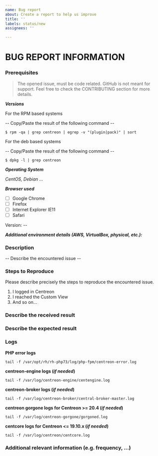 ```yaml
---
name: Bug report
about: Create a report to help us improve
title: ''
labels: status/new
assignees: ''

---
```


<!--

Centreon's Code of Conduct must be respected when opening any issue. (https://github.com/centreon/centreon/blob/master/CODE_OF_CONDUCT.md)

If you want to ask a question feel free to use on of those ressources
slack: https://centreon.github.io/register-slack

If you are reporting a new issue, make sure that we do not have any duplicates already open. You 
can ensure this by searching the issue list for this repository. If there is a duplicate, please 
close your issue and add a comment linking to the existing issue instead.

If you think that your problem is a bug, please add a description organized like the BUG REPORT 
INFORMATION shown below. If you can't provide all this information, it's possible that we will not 
be able to debug and fix your problem, and so we will be forced to close the issue. Nevertheless,
you will be able to provide more information later in order to re-open the issue.

When we need more information, we will reply in order to request it. If you do not answer
in the next 30 days, the ticket will be automaticaly closed.

Please describe your issue in English.
-->

# BUG REPORT INFORMATION

### Prerequisites

> The opened issue, must be code related. GitHub is not meant for support. Feel free to check the CONTRIBUTING section for more details.

***Versions***

For the RPM based systems

-- Copy/Paste the result of the following command --
```
$ rpm -qa | grep centreon | egrep -v "(plugin|pack)" | sort
```

For the deb based systems

-- Copy/Paste the result of the following command --
```
$ dpkg -l | grep centreon
```
***Operating System***

*CentOS, Debian ...*

***Browser used***

- [ ] Google Chrome
- [ ] Firefox
- [ ] Internet Explorer IE11
- [ ] Safari

Version: --

***Additional environment details (AWS, VirtualBox, physical, etc.):***

### Description

-- Describe the encountered issue --

### Steps to Reproduce

Please describe precisely the steps to reproduce the encountered issue.

1. I logged in Centreon
2. I reached the Custom View
3. And so on...

### Describe the received result

### Describe the expected result

### Logs

**PHP error logs**

```
tail -f /var/opt/rh/rh-php73/log/php-fpm/centreon-error.log
```
**centreon-engine logs (*if needed*)**

```
tail -f /var/log/centreon-engine/centengine.log
```
**centreon-broker logs (*if needed*)**

```
tail -f /var/log/centreon-broker/central-broker-master.log
```
**centreon gorgone logs for Centreon >= 20.4  (*if needed*)**

```
tail -f /var/log/centreon-gorgone/gorgoned.log
```
**centcore logs for Centreon <= 19.10.x (*if needed*)**

```
tail -f /var/log/centreon/centcore.log
```

### Additional relevant information (e.g. frequency, ...)
